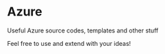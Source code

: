 # Azure
Useful Azure source codes, templates and other stuff

Feel free to use and extend with your ideas!
